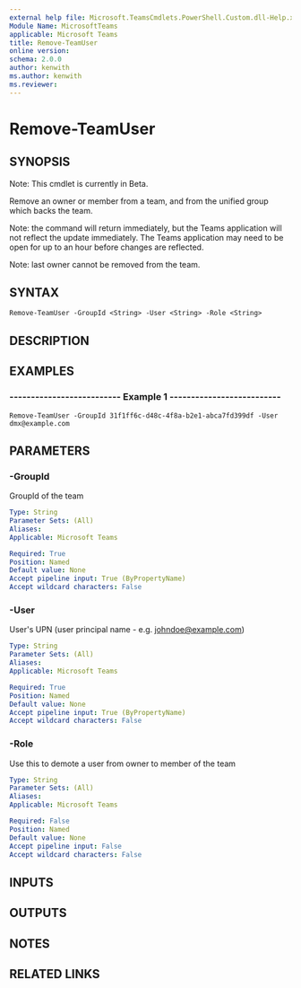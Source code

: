 ```yaml
---
external help file: Microsoft.TeamsCmdlets.PowerShell.Custom.dll-Help.xml
Module Name: MicrosoftTeams
applicable: Microsoft Teams
title: Remove-TeamUser
online version: 
schema: 2.0.0
author: kenwith
ms.author: kenwith
ms.reviewer:
---
```


# Remove-TeamUser

## SYNOPSIS
Note: This cmdlet is currently in Beta.

Remove an owner or member from a team,
and from the unified group which backs the team. 

Note: the command will return immediately, but the Teams application will not reflect the update immediately. The Teams application may need to be open for up to an hour before changes are reflected.

Note: last owner cannot be removed from the team.


## SYNTAX

```
Remove-TeamUser -GroupId <String> -User <String> -Role <String>
```

## DESCRIPTION

## EXAMPLES

### --------------------------  Example 1  --------------------------
```
Remove-TeamUser -GroupId 31f1ff6c-d48c-4f8a-b2e1-abca7fd399df -User dmx@example.com
```

## PARAMETERS

### -GroupId
GroupId of the team

```yaml
Type: String
Parameter Sets: (All)
Aliases:
Applicable: Microsoft Teams

Required: True
Position: Named
Default value: None
Accept pipeline input: True (ByPropertyName)
Accept wildcard characters: False
```

### -User
User's UPN (user principal name - e.g.
johndoe@example.com)

```yaml
Type: String
Parameter Sets: (All)
Aliases:
Applicable: Microsoft Teams

Required: True
Position: Named
Default value: None
Accept pipeline input: True (ByPropertyName)
Accept wildcard characters: False
```

### -Role
Use this to demote a user from owner to member of the team

```yaml
Type: String
Parameter Sets: (All)
Aliases:
Applicable: Microsoft Teams

Required: False
Position: Named
Default value: None
Accept pipeline input: False
Accept wildcard characters: False
```

## INPUTS

## OUTPUTS

## NOTES

## RELATED LINKS

